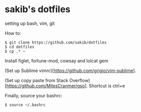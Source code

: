 # sakib's dotfiles
setting up bash, vim, git

How to:
```
$ git clone https://github.com/sakib/dotfiles
$ cd dotfiles
$ cp .* ~
```

Install figlet, fortune-mod, cowsay and lolcat gem

(Set up Sublime vimrc)[https://github.com/grigio/vim-sublime].

(Set up copy paste from Stack Overflow)[https://github.com/MilesCranmer/gso]. Shortcut is ctrl+e

Finally, source your bashrc:
```
$ source ~/.bashrc
```
